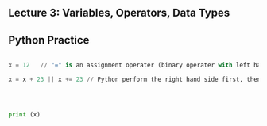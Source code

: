 Lecture 3: Variables, Operators, Data Types
----------------------------------------------

Python Practice
-----------------

```python

x = 12   // "=" is an assignment operater (binary operater with left hand side and right)

x = x + 23 || x += 23 // Python perform the right hand side first, then assign it to x on the left




print (x) 


```
